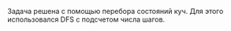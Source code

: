 Задача решена с помощью перебора состояний куч. Для этого использовался DFS с подсчетом числа шагов.
